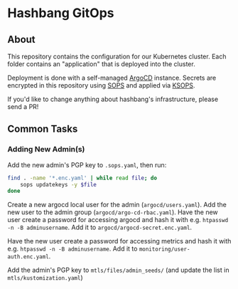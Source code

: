 # Hashbang GitOps

## About

This repository contains the configuration for our Kubernetes cluster.
Each folder contains an "application" that is deployed into the cluster.

Deployment is done with a self-managed [ArgoCD](https://argoproj.github.io/argo-cd/) instance.
Secrets are encrypted in this repository using [SOPS](https://github.com/mozilla/sops) and applied via [KSOPS](https://github.com/viaduct-ai/kustomize-sops).

If you'd like to change anything about hashbang's infrastructure, please send a PR!


## Common Tasks

### Adding New Admin(s)

Add the new admin's PGP key to `.sops.yaml`, then run:

```sh
find . -name '*.enc.yaml' | while read file; do
	sops updatekeys -y $file
done
```

Create a new argocd local user for the admin (`argocd/users.yaml`).
Add the new user to the admin group (`argocd/argo-cd-rbac.yaml`).
Have the new user create a password for accessing argocd and hash it with e.g. `htpasswd -n -B adminusername`. Add it to `argocd/argocd-secret.enc.yaml`.

Have the new user create a password for accessing metrics and hash it with e.g. `htpasswd -n -B adminusername`. Add it to `monitoring/user-auth.enc.yaml`.

Add the admin's PGP key to `mtls/files/admin_seeds/` (and update the list in `mtls/kustomization.yaml`)

